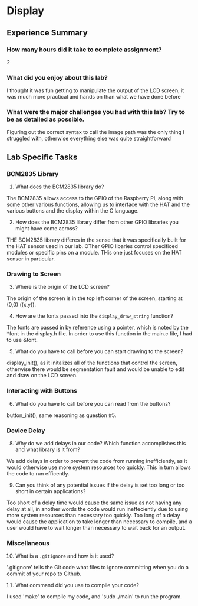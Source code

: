 # Display

## Experience Summary

### How many hours did it take to complete assignment?
2

### What did you enjoy about this lab?
I thought it was fun getting to manipulate the output of the LCD screen, it was much more practical and hands on than what we have done before

### What were the major challenges you had with this lab? Try to be as detailed as possible.
Figuring out the correct syntax to call the image path was the only thing I struggled with, otherwise everything else was quite straightforward

## Lab Specific Tasks

### BCM2835 Library
1. What does the BCM2835 library do?

The BCM2835 allows access to the GPIO of the Raspberry PI, along with some other various functions, allowing us to interface with the HAT and the various buttons and the display within the C language.

2. How does the BCM2835 library differ from other GPIO libraries you might have come across?
   
THE BCM2835 library differes in the sense that it was specifically built for the HAT sensor used in our lab. OTher GPIO libaries control specificed modules or specific pins on a module. THis one just focuses on the HAT sensor in particular. 


### Drawing to Screen

3. Where is the origin of the LCD screen?

The origin of the screen is in the top left corner of the screen, starting at (0,0) ((x,y)).

4. How are the fonts passed into the `display_draw_string` function?

The fonts are passed in by reference using a pointer, which is noted by the *font in the display.h file. In order to use this function in the main.c file, I had to use &font.

5. What do you have to call before you can start drawing to the screen?

display_init(), as it initalizes all of the functions that control the screen, otherwise there would be segmentation fault and would be unable to edit and draw on the LCD screen. 

### Interacting with Buttons

6. What do you have to call before you can read from the buttons?

button_init(), same reasoning as question #5.

### Device Delay

8. Why do we add delays in our code? Which function accomplishes this and what library is it from?

We add delays in order to prevent the code from running inefficiently, as it would otherwise use more system resources too quickly. This in turn allows the code to run efficently. 

9. Can you think of any potential issues if the delay is set too long or too short in certain applications?

Too short of a delay time would cause the same issue as not having any delay at all, in another words the code would run ineffeciently due to using more system resources than necessary too quickly. Too long of a delay would cause the application to take longer than necessary to compile, and a user would have to wait longer than necessary to wait back for an output. 


### Miscellaneous

10. What is a `.gitignore` and how is it used?

'.gitignore' tells the Git code what files to ignore committing when you do a commit of your repo to Github. 

11. What command did you use to compile your code?

I used 'make' to compile my code, and 'sudo ./main' to run the program. 

